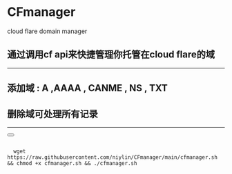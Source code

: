 # CFmanager
cloud flare domain manager

## 通过调用cf api来快捷管理你托管在cloud flare的域  
------------------------------------------
##  添加域 :  A   ,AAAA , CANME , NS  , TXT   
##  删除域可处理所有记录 
-------------------------------------------




<div>
  <button class="btn" data-clipboard-target="#code"></button>
  <pre><code id="code" class="language-python">
  wget https://raw.githubusercontent.com/niylin/CFmanager/main/cfmanager.sh && chmod +x cfmanager.sh && ./cfmanager.sh
  </code></pre>
</div>
